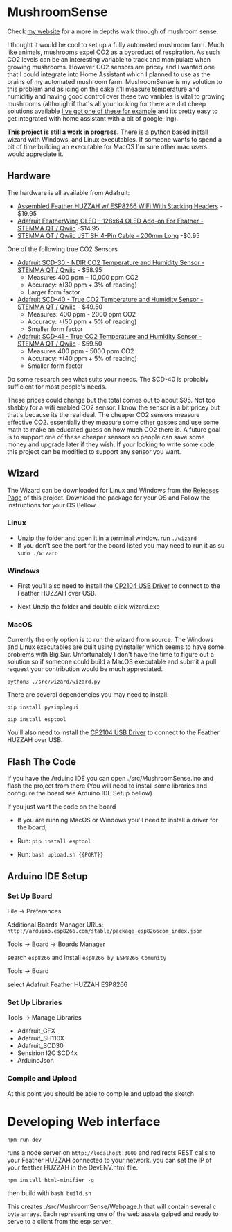 # MushroomSense

Check [my website](https://dun-n.com/projects/mushroom-sense/) for a more in depths walk through of mushroom sense. 

I thought it would be cool to set up a fully automated mushroom farm. Much like animals, 
mushrooms expel CO2 as a byproduct of respiration. As such CO2 levels can be an interesting 
variable to track and manipulate when growing mushrooms. However CO2 sensors are pricey and 
I wanted one that I could integrate into Home Assistant which I planned to use as the brains 
of my automated mushroom farm. MushroomSense is my solution to this problem and as icing on the cake 
it'll measure temperature and humiditiy and having good control over these two varibles is vital to 
growing mushrooms (although if that's all your looking for there are dirt cheep solutions available 
[I've got one of these for example](https://smile.amazon.com/dp/B087313N8F/ref=cm_sw_em_r_mt_dp_8T7RPHPERMNQWD257779)
and its pretty easy to get integrated with home assistant with a bit of google-ing).

**This project is still a work in progress.** There is a python based install wizard with Windows, and Linux 
executables. If someone wants to spend a bit of time building an executable for MacOS I'm sure other mac users 
would appreciate it.

## Hardware
The hardware is all available from Adafruit:
* [Assembled Feather HUZZAH w/ ESP8266 WiFi With Stacking Headers](https://www.adafruit.com/product/3213) - $19.95
* [Adafruit FeatherWing OLED - 128x64 OLED Add-on For Feather - STEMMA QT / Qwiic](https://www.adafruit.com/product/4650) -$14.95
* [STEMMA QT / Qwiic JST SH 4-Pin Cable - 200mm Long](https://www.adafruit.com/product/4401) -$0.95

One of the following true CO2 Sensors
* [Adafruit SCD-30 - NDIR CO2 Temperature and Humidity Sensor - STEMMA QT / Qwiic](https://www.adafruit.com/product/4867) - $58.95
  * Measures 400 ppm – 10,000 ppm CO2
  * Accuracy: ±(30 ppm + 3% of reading)
  * Larger form factor
* [Adafruit SCD-40 - True CO2 Temperature and Humidity Sensor - STEMMA QT / Qwiic](https://www.adafruit.com/product/5187) - $49.50
  * Measures: 400 ppm - 2000 ppm CO2
  * Accuracy: ±(50 ppm + 5% of reading)
  * Smaller form factor
* [Adafruit SCD-41 - True CO2 Temperature and Humidity Sensor - STEMMA QT / Qwiic](https://www.adafruit.com/product/5190) - $59.50
  * Measures 400 ppm - 5000 ppm CO2
  * Accuracy: ±(40 ppm + 5% of reading)
  * Smaller form factor
 
Do some research see what suits your needs. The SCD-40 is probably sufficient for most people's needs.
 
These prices could change but the total comes out to about $95. Not too shabby for a wifi enabled CO2 sensor. 
I know the sensor is a bit pricey but that's because its the real deal. The cheaper CO2 sensors measure effective CO2. 
essentially they measure some other gasses and use some math to make an educated guess on how much CO2 there is. A 
future goal is to support one of these cheaper sensors so people can save some money and upgrade later if they wish. 
If your looking to write some code this project can be modified to support any sensor you want.

## Wizard 

The Wizard can be downloaded for Linux and Windows from the [Releases Page](https://github.com/dun-n/MushroomSense/releases) of this project. 
Download the package for your OS and Follow the instructions for your OS Bellow.

### Linux 

* Unzip the folder and open it in a terminal window. run `./wizard`
* If you don't see the port for the board listed you may need to run it as su `sudo ./wizard`

### Windows

* First you'll also need to install the [CP2104 USB Driver](https://www.silabs.com/developers/usb-to-uart-bridge-vcp-drivers) 
to connect to the Feather HUZZAH over USB.

* Next Unzip the folder and double click wizard.exe

### MacOS
Currently the only option is to run the wizard from source. The Windows and Linux executables are built using 
pyinstaller which seems to have some problems with Big Sur. Unfortunately I don't have the time to figure out a 
solution so if someone could build a MacOS executable and submit a pull request your contribution would be much 
appreciated.

`python3 ./src/wizard/wizard.py`

There are several dependencies you may need to install.

`pip install pysimplegui`

`pip install esptool`

You'll also need to install the [CP2104 USB Driver](https://www.silabs.com/developers/usb-to-uart-bridge-vcp-drivers) 
to connect to the Feather HUZZAH over USB.

## Flash The Code
If you have the Arduino IDE you can open ./src/MushroomSense.ino and flash the project from there (You will need to install some libraries and configure 
the board see Arduino IDE Setup bellow)

If you just want the code on the board 
* If you are running MacOS or Windows you'll need to install a driver for the board,

* Run: `pip install esptool`
* Run: `bash upload.sh {{PORT}}`

## Arduino IDE Setup 

### Set Up Board 
File -> Preferences

Additional Boards Manager URLs:
`http://arduino.esp8266.com/stable/package_esp8266com_index.json`

Tools -> Board -> Boards Manager

search `esp8266` and install `esp8266 by ESP8266 Comunity`

Tools -> Board

select Adafruit Feather HUZZAH ESP8266

### Set Up Libraries
Tools -> Manage Libraries
* Adafruit_GFX
* Adafruit_SH110X
* Adafruit_SCD30
* Sensirion I2C SCD4x
* ArduinoJson

### Compile and Upload
At this point you should be able to compile and upload the sketch

# Developing Web interface

`npm run dev`

runs a node server on `http://localhost:3000` and redirects REST calls to your Feather HUZZAH connected to 
your network. you can set the IP of your feather HUZZAH in the DevENV.html file. 

`npm install html-minifier -g`

then build with `bash build.sh`

This creates ./src/MushroomSense/Webpage.h that will contain several c byte arrays. Each representing 
one of the web assets gziped and ready to serve to a client from the esp server.


